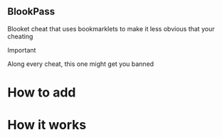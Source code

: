 ## BlookPass
Blooket cheat that uses bookmarklets to make it less obvious that your cheating

> [!IMPORTANT]
> Along every cheat, this one might get you banned


# How to add


# How it works
